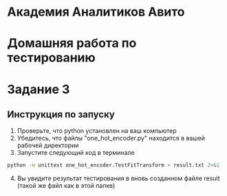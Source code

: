 # Академия Аналитиков Авито
# Домашняя работа по тестированию
# Задание 3

## Инструкция по запуску

1. Проверьте, что python установлен на ваш компьютер
2. Убедитесь, что файлы "one_hot_encoder.py" находится в вашей рабочей директории
3. Запустите следующий код в терминале

```bash
python -m unittest one_hot_encoder.TestFitTransform > result.txt 2>&1

```

4. Вы увидите результат тестирования в вновь созданном файле result (такой же файл как в этой папке)

